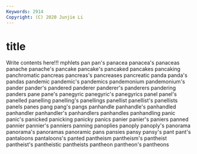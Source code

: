 ```yaml
---
Keywords: 2914
Copyright: (C) 2020 Junjie Li
---
```


# title

Write contents here!!!
mphlets 
pan 
pan's 
panacea 
panacea's 
panaceas 
panache 
panache's 
pancake 
pancake's
pancaked 
pancakes 
pancaking 
panchromatic 
pancreas 
pancreas's 
pancreases 
pancreatic 
panda 
panda's
pandas 
pandemic 
pandemic's 
pandemics 
pandemonium 
pandemonium's 
pander 
pander's 
pandered 
panderer
panderer's 
panderers 
pandering 
panders 
pane 
pane's 
panegyric 
panegyric's 
panegyrics 
panel
panel's 
panelled 
panelling 
panelling's 
panellings 
panellist 
panellist's 
panellists 
panels 
panes
pang 
pang's 
pangs 
panhandle 
panhandle's 
panhandled 
panhandler 
panhandler's 
panhandlers 
panhandles
panhandling 
panic 
panic's 
panicked 
panicking 
panicky 
panics 
panier 
panier's 
paniers
panned 
pannier 
pannier's 
panniers 
panning 
panoplies 
panoply 
panoply's 
panorama 
panorama's
panoramas 
panoramic 
pans 
pansies 
pansy 
pansy's 
pant 
pant's 
pantaloons 
pantaloons's
panted 
pantheism 
pantheism's 
pantheist 
pantheist's 
pantheistic 
pantheists 
pantheon 
pantheon's 
pantheons

